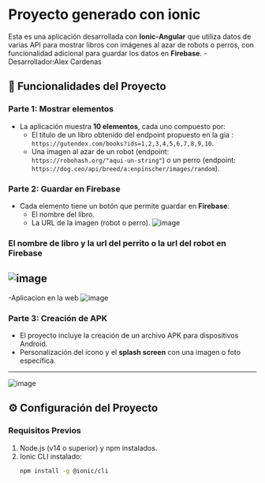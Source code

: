 # Proyecto generado con ionic

Esta es una aplicación desarrollada con **Ionic-Angular** que utiliza datos de varias API para mostrar libros con imágenes al azar de robots o perros, con funcionalidad adicional para guardar los datos en **Firebase**.
-Desarrollador:Alex Cardenas   
## 🚀 Funcionalidades del Proyecto

### Parte 1: Mostrar elementos
- La aplicación muestra **10 elementos**, cada uno compuesto por:
  - El título de un libro obtenido del endpoint propuesto en la gia :  
    `https://gutendex.com/books?ids=1,2,3,4,5,6,7,8,9,10`.
  - Una imagen al azar de un robot (endpoint: `https://robohash.org/"aqui-un-string"`) o un perro (endpoint: `https://dog.ceo/api/breed/a:enpinscher/images/random`).

### Parte 2: Guardar en Firebase
- Cada elemento tiene un botón que permite guardar en **Firebase**:
  - El nombre del libro.
  - La URL de la imagen (robot o perro).
      ![image](https://github.com/user-attachments/assets/88b6643f-1b38-476a-876e-ac8459173efa)

### El nombre de libro y la url del perrito o la url del robot en Firebase 
![image](https://github.com/user-attachments/assets/6b9711c1-7235-4993-b713-46bef7dfddd6)
-
-Aplicacion en la web
![image](https://github.com/user-attachments/assets/8d05722d-b5e1-4ab9-99ce-0530c8da3808)
 
### Parte 3: Creación de APK
- El proyecto incluye la creación de un archivo APK para dispositivos Android.
- Personalización del ícono y el **splash screen** con una imagen o foto específica.

---
![image](https://github.com/user-attachments/assets/77776d4d-010c-43ec-82d1-4fb5d5161bf3)


## ⚙️ Configuración del Proyecto

### Requisitos Previos
1. Node.js (v14 o superior) y npm instalados.
2. Ionic CLI instalado:
   ```bash
   npm install -g @ionic/cli
